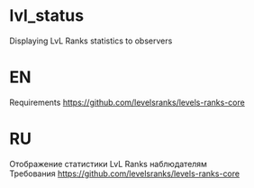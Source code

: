 # lvl_status
Displaying LvL Ranks statistics to observers

# EN
Requirements https://github.com/levelsranks/levels-ranks-core
# RU
Отображение статистики LvL Ranks наблюдателям  
Требования https://github.com/levelsranks/levels-ranks-core
